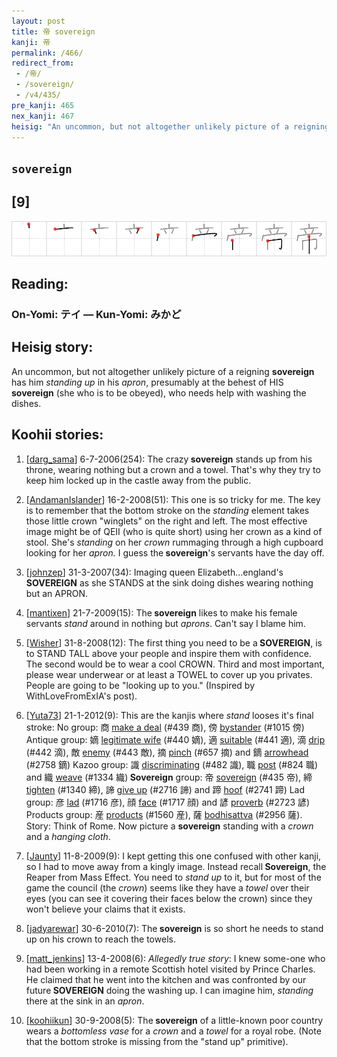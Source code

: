 ```yaml
---
layout: post
title: 帝 sovereign
kanji: 帝
permalink: /466/
redirect_from:
 - /帝/
 - /sovereign/
 - /v4/435/
pre_kanji: 465
nex_kanji: 467
heisig: "An uncommon, but not altogether unlikely picture of a reigning <b>sovereign</b> has him <i>standing up</i> in his <i>apron</i>, presumably at the behest of HIS <b>sovereign</b> (she who is to be obeyed), who needs help with washing the dishes."
---
```


## `sovereign`

## [9]

<div class="stroke"><img src="../images/E5B89D.png" /></div>

## Reading:

### On-Yomi: テイ &mdash; Kun-Yomi: みかど

## Heisig story:

An uncommon, but not altogether unlikely picture of a reigning <b>sovereign</b> has him <i>standing up</i> in his <i>apron</i>, presumably at the behest of HIS <b>sovereign</b> (she who is to be obeyed), who needs help with washing the dishes.

## Koohii stories:

1) [<a href="http://kanji.koohii.com/profile/darg_sama">darg_sama</a>] 6-7-2006(254): The crazy<strong> sovereign</strong> stands up from his throne, wearing nothing but a crown and a towel. That&#039;s why they try to keep him locked up in the castle away from the public.

2) [<a href="http://kanji.koohii.com/profile/AndamanIslander">AndamanIslander</a>] 16-2-2008(51): This one is so tricky for me. The key is to remember that the bottom stroke on the <em>standing</em> element takes those little crown &quot;winglets&quot; on the right and left. The most effective image might be of QEII (who is quite short) using her crown as a kind of stool. She&#039;s <em>standing</em> on her <em>crown</em> rummaging through a high cupboard looking for her <em>apron.</em> I guess the<strong> sovereign</strong>&#039;s servants have the day off.

3) [<a href="http://kanji.koohii.com/profile/johnzep">johnzep</a>] 31-3-2007(34): Imaging queen Elizabeth...england&#039;s<strong> SOVEREIGN</strong> as she STANDS at the sink doing dishes wearing nothing but an APRON.

4) [<a href="http://kanji.koohii.com/profile/mantixen">mantixen</a>] 21-7-2009(15): The<strong> sovereign</strong> likes to make his female servants <em>stand</em> around in nothing but <em>aprons</em>. Can&#039;t say I blame him.

5) [<a href="http://kanji.koohii.com/profile/Wisher">Wisher</a>] 31-8-2008(12): The first thing you need to be a<strong> SOVEREIGN</strong>, is to STAND TALL above your people and inspire them with confidence. The second would be to wear a cool CROWN. Third and most important, please wear underwear or at least a TOWEL to cover up you privates. People are going to be &quot;looking up to you.&quot; (Inspired by WithLoveFromExIA&#039;s post).

6) [<a href="http://kanji.koohii.com/profile/Yuta73">Yuta73</a>] 21-1-2012(9): This are the kanjis where <em>stand</em> looses it&#039;s final stroke: No group: 商 <a href="../439">make a deal</a> (#439 商), 傍 <a href="../1015">bystander</a> (#1015 傍) Antique group: 嫡 <a href="../440">legitimate wife</a> (#440 嫡), 適 <a href="../441">suitable</a> (#441 適), 滴 <a href="../442">drip</a> (#442 滴), 敵 <a href="../443">enemy</a> (#443 敵), 摘 <a href="../657">pinch</a> (#657 摘) and 鏑 <a href="../2758">arrowhead</a> (#2758 鏑) Kazoo group: 識 <a href="../482">discriminating</a> (#482 識), 職 <a href="../824">post</a> (#824 職) and 織 <a href="../1334">weave</a> (#1334 織)<strong> Sovereign</strong> group: 帝 <a href="../435">sovereign</a> (#435 帝), 締 <a href="../1340">tighten</a> (#1340 締), 諦 <a href="../2716">give up</a> (#2716 諦) and 蹄 <a href="../2741">hoof</a> (#2741 蹄) Lad group: 彦 <a href="../1716">lad</a> (#1716 彦), 顔 <a href="../1717">face</a> (#1717 顔) and 諺 <a href="../2723">proverb</a> (#2723 諺) Products group: 産 <a href="../1560">products</a> (#1560 産), 薩 <a href="../2956">bodhisattva</a> (#2956 薩). Story: Think of Rome. Now picture a <strong>sovereign</strong> standing with a <em>crown</em> and a <em>hanging cloth</em>.

7) [<a href="http://kanji.koohii.com/profile/Jaunty">Jaunty</a>] 11-8-2009(9): I kept getting this one confused with other kanji, so I had to move away from a kingly image. Instead recall<strong> Sovereign</strong>, the Reaper from Mass Effect. You need to <em>stand up</em> to it, but for most of the game the council (the <em>crown</em>) seems like they have a <em>towel</em> over their eyes (you can see it covering their faces below the crown) since they won&#039;t believe your claims that it exists.

8) [<a href="http://kanji.koohii.com/profile/jadyarewar">jadyarewar</a>] 30-6-2010(7): The<strong> sovereign</strong> is so short he needs to stand up on his crown to reach the towels.

9) [<a href="http://kanji.koohii.com/profile/matt_jenkins">matt_jenkins</a>] 13-4-2008(6): <em>Allegedly true story</em>: I knew some-one who had been working in a remote Scottish hotel visited by Prince Charles. He claimed that he went into the kitchen and was confronted by our future<strong> SOVEREIGN</strong> doing the washing up. I can imagine him, <em>standing</em> there at the sink in an <em>apron</em>.

10) [<a href="http://kanji.koohii.com/profile/koohiikun">koohiikun</a>] 30-9-2008(5): The<strong> sovereign</strong> of a little-known poor country wears a <em>bottomless vase</em> for a <em>crown</em> and a <em>towel</em> for a royal robe. (Note that the bottom stroke is missing from the &quot;stand up&quot; primitive).
